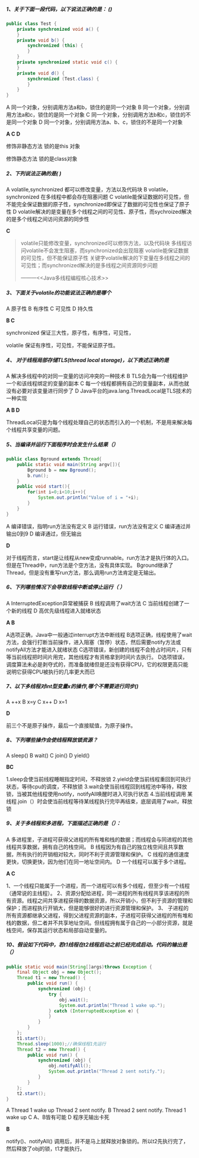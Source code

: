 ##### 1、关于下面一段代码，以下说法正确的是： ()

```java
public class Test {
    private synchronized void a() {
    }
    private void b() {
        synchronized (this) {
        }
    }
    private synchronized static void c() {
    }
    private void d() {
        synchronized (Test.class) {
        }
    }
}
```

A	同一个对象，分别调用方法a和b，锁住的是同一个对象
B	同一个对象，分别调用方法a和c，锁住的是同一个对象
C	同一个对象，分别调用方法b和c，锁住的不是同一个对象
D	同一个对象，分别调用方法a、b、c，锁住的不是同一个对象



**A C D**  

修饰非静态方法 锁的是this 对象

修饰静态方法 锁的是class对象



##### 2、下列说法正确的是( )

A	volatile,synchronized 都可以修改变量，方法以及代码块
B	volatile，synchronized 在多线程中都会存在阻塞问题
C	volatile能保证数据的可见性，但不能完全保证数据的原子性，synchronized即保证了数据的可见性也保证了原子性
D	volatile解决的是变量在多个线程之间的可见性、原子性，而sychroized解决的是多个线程之间访问资源的同步性



**C**

>volatile只能修改变量，synchronized可以修饰方法，以及代码块
>多线程访问volatile不会发生阻塞，而synchronized会出现阻塞
>volatile能保证数据的可见性，但不能保证原子性
>关键字volatile解决的下变量在多线程之间的可见性；而synchronized解决的是多线程之间资源同步问题
>
>———<<Java多线程编程核心技术>>



#####  3、下面关于volatile的功能说法正确的是哪个

A	原子性
B	有序性
C	可见性
D	持久性



**B C**

synchronized 保证三大性，原子性，有序性，可见性，

volatile 保证有序性，可见性，不能保证原子性。



##### 4、 对于线程局部存储TLS(thread local storage)，以下表述正确的是

A	解决多线程中的对同一变量的访问冲突的一种技术
B	TLS会为每一个线程维护一个和该线程绑定的变量的副本
C	每一个线程都拥有自己的变量副本，从而也就没有必要对该变量进行同步了
D	Java平台的java.lang.ThreadLocal是TLS技术的一种实现



**A B D** 

ThreadLocal只是为每个线程处理自己的状态而引入的一个机制，不是用来解决每个线程共享变量的问题。



##### 5、当编译并运行下面程序时会发生什么结果（）

```java
public class Bground extends Thread{
    public static void main(String argv[]){
        Bground b = new Bground();
        b.run();
    }
    public void start(){
        for(int i=0;i<10;i++){
            System.out.println("Value of i = "+i);
        }
    }
}
```

A	编译错误，指明run方法没有定义
B	运行错误，run方法没有定义
C	编译通过并输出0到9
D	编译通过，但无输出



**D**

对于线程而言，start是让线程从new变成runnable。run方法才是执行体的入口。
但是在Thread中，run方法是个空方法，没有具体实现。
Bground继承了Thread，但是没有重写run方法，那么调用run方法肯定是无输出。



##### 6、下列哪些情况下会导致线程中断或停止运行（      ）

A	InterruptedException异常被捕获
B	线程调用了wait方法
C	当前线程创建了一个新的线程
D	高优先级线程进入就绪状态



**A B**

A选项正确，Java中一般通过interrupt方法中断线程
B选项正确，线程使用了wait方法，会强行打断当前操作，进入阻塞（暂停）状态，然后需要notify方法或notifyAll方法才能进入就绪状态
C选项错误，新创建的线程不会抢占时间片，只有等当前线程把时间片用完，其他线程才有资格拿到时间片去执行。
D选项错误，调度算法未必是剥夺式的，而准备就绪但是还没有获得CPU，它的权限更高只能说明它获得CPU被执行的几率更大而已



##### 7、以下多线程对int型变量x的操作,哪个不需要进行同步()

A	++x
B	x=y
C	x++
D	x=1



**D**

前三个不是原子操作，最后一个直接赋值，为原子操作。



##### 8、下列哪些操作会使线程释放锁资源？

A	sleep()
B	wait()
C	join()
D	yield()



**BC**

1.sleep会使当前线程睡眠指定时间，不释放锁
2.yield会使当前线程重回到可执行状态，等待cpu的调度，不释放锁
3.wait会使当前线程回到线程池中等待，释放锁，当被其他线程使用notify，notifyAll唤醒时进入可执行状态
4.当前线程调用 某线程.join（）时会使当前线程等待某线程执行完毕再结束，底层调用了wait，释放锁



##### 9、关于多线程和多进程，下面描述正确的是（）：

A	多进程里，子进程可获得父进程的所有堆和栈的数据；而线程会与同进程的其他线程共享数据，拥有自己的栈空间。
B	线程因为有自己的独立栈空间且共享数据，所有执行的开销相对较大，同时不利于资源管理和保护。
C	线程的通信速度更快，切换更快，因为他们在同一地址空间内。
D	一个线程可以属于多个进程。



**A C** 

1、一个线程只能属于一个进程，而一个进程可以有多个线程，但至少有一个线程（通常说的主线程）。
2、资源分配给进程，同一进程的所有线程共享该进程的所有资源。线程之间共享进程获得的数据资源，所以开销小，但不利于资源的管理和保护；而进程执行开销大，但是能够很好的进行资源管理和保护。
3、 子进程的所有资源都继承父进程，得到父进程资源的副本，子进程可获得父进程的所有堆和栈的数据，但二者并不共享地址空间。但线程拥有属于自己的一小部分资源，就是栈空间，保存其运行状态和局部自动变量的。



##### 10、假设如下代码中，若t1线程在t2线程启动之前已经完成启动。代码的输出是（）

```java
public static void main(String[]args)throws Exception {
    final Object obj = new Object();
    Thread t1 = new Thread() {
        public void run() {
            synchronized (obj) {
                try {
                    obj.wait();
                    System.out.println("Thread 1 wake up.");
                } catch (InterruptedException e) {
                }
            }
        }
    };
    t1.start();
    Thread.sleep(1000);//确保线程1先运行
    Thread t2 = new Thread() {
        public void run() {
            synchronized (obj) {
                obj.notifyAll();
                System.out.println("Thread 2 sent notify.");
            }
        }
    };
    t2.start();
}
```

A	Thread 1 wake up
	  Thread 2 sent notify.
B	Thread 2 sent notify.
 	  Thread 1 wake up
C	 A、B皆有可能
D	 程序无输出卡死



**B**

notify()、notifyAll() 调用后，并不是马上就释放对象锁的。所以t2先执行完了，然后释放了obj的锁，t1才能执行。